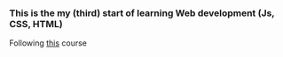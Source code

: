 ### This is the my (third) start of learning Web development (Js, CSS, HTML)
Following [this](https://www.freecodecamp.org/learn/2022/responsive-web-design/) course